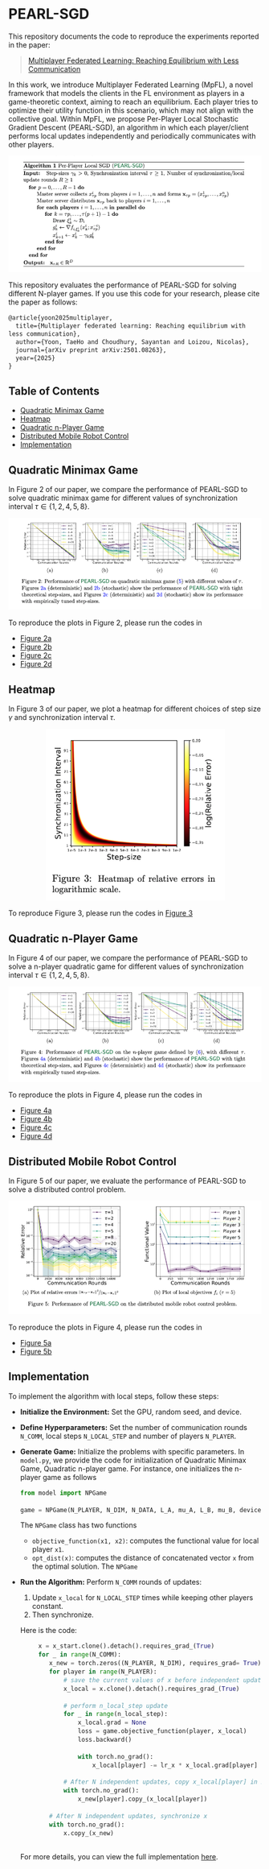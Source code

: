 # PEARL-SGD

This repository documents the code to reproduce the experiments reported in the paper:
> [Multiplayer Federated Learning: Reaching Equilibrium with Less Communication](https://arxiv.org/pdf/2501.08263?)

In this work, we introduce Multiplayer Federated Learning (MpFL), a novel framework that models the clients in the FL environment as players in a game-theoretic context, aiming to reach an equilibrium. Each player tries to optimize their utility function in this scenario, which may not align with the collective goal. Within MpFL, we propose Per-Player Local Stochastic Gradient Descent (PEARL-SGD), an algorithm in which each player/client performs local updates independently and periodically communicates with other players.

<p align="center">
  <img src="images/algorithm.png" alt="Algorithm">
</p>

This repository evaluates the performance of PEARL-SGD for solving different N-player games. If you use this code for your research, please cite the paper as follows:

```
@article{yoon2025multiplayer,
  title={Multiplayer federated learning: Reaching equilibrium with less communication},
  author={Yoon, TaeHo and Choudhury, Sayantan and Loizou, Nicolas},
  journal={arXiv preprint arXiv:2501.08263},
  year={2025}
}
```

## Table of Contents

<!--ts-->
   * [Quadratic Minimax Game](#quadratic-minimax-game)
   * [Heatmap](#heatmap)
   * [Quadratic n-Player Game](#quadratic-n-player-game)
   * [Distributed Mobile Robot Control](#distributed-mobile-robot-control)
   * [Implementation](#implementation)
<!--te-->


## Quadratic Minimax Game
In Figure 2 of our paper, we compare the performance of PEARL-SGD to solve quadratic minimax game for different values of synchronization interval $\tau \in \{ 1, 2, 4, 5, 8 \}$. 

<p align="center">
  <img src="images/fig2.png" alt="Quadratic Minimax Game">
</p>

To reproduce the plots in Figure 2, please run the codes in 
  - [Figure 2a](codes/QGv21.ipynb)
  - [Figure 2b](codes/QGv19.ipynb)
  - [Figure 2c](codes/QGv17.ipynb)
  - [Figure 2d](codes/QGv16.ipynb)

## Heatmap
In Figure 3 of our paper, we plot a heatmap for different choices of step size $\gamma$ and synchronization interval $\tau$. 

<p align="center">
  <img src="images/heatmap.png" alt="Heatmap">
</p>

To reproduce Figure 3, please run the codes in [Figure 3](codes/QGdetv1.ipynb)
  
## Quadratic n-Player Game
In Figure 4 of our paper, we compare the performance of PEARL-SGD to solve a n-player quadratic game for different values of synchronization interval $\tau \in \{ 1, 2, 4, 5, 8 \}$. 

<p align="center">
  <img src="images/fig4.png" alt="Quadratic n-Player Game">
</p>

To reproduce the plots in Figure 4, please run the codes in 
  - [Figure 4a](codes/NPv8.ipynb)
  - [Figure 4b](codes/NPv3.ipynb)
  - [Figure 4c](codes/NPv10.ipynb)
  - [Figure 4d](codes/NPv6.ipynb)

## Distributed Mobile Robot Control
In Figure 5 of our paper, we evaluate the performance of PEARL-SGD to solve a distributed control problem.

<p align="center">
  <img src="images/fig5.png" alt="Distributed Control Game">
</p>

To reproduce the plots in Figure 4, please run the codes in 
  - [Figure 5a](codes/RGv4.py)
  - [Figure 5b](codes/RGv5.py)

## Implementation
To implement the algorithm with local steps, follow these steps:
  - **Initialize the Environment:** Set the GPU, random seed, and device.
  - **Define Hyperparameters:** Set the number of communication rounds `N_COMM`, local steps `N_LOCAL_STEP` and number of players `N_PLAYER`.
  - **Generate Game:** Initialize the problems with specific parameters. In `model.py`, we provide the code for initialization of Quadratic Minimax Game, Quadratic n-player game. For instance, one initializes the n-player game as follows
    ```python
    from model import NPGame
    
    game = NPGame(N_PLAYER, N_DIM, N_DATA, L_A, mu_A, L_B, mu_B, device=device)
    ```
    The `NPGame` class has two functions
      - `objective_function(x1, x2)`: computes the functional value for local player `x1`.
      - `opt_dist(x)`: computes the distance of concatenated vector `x` from the optimal solution. 
    The `NPGame`
  - **Run the Algorithm:** Perform `N_COMM` rounds of updates:
      1. Update `x_local` for `N_LOCAL_STEP` times while keeping other players constant.
      2. Then synchronize.
    
    Here is the code:

    ```python
         x = x_start.clone().detach().requires_grad_(True)
         for _ in range(N_COMM):
            x_new = torch.zeros((N_PLAYER, N_DIM), requires_grad= True).to(device=device)
            for player in range(N_PLAYER):
                # save the current values of x before independent updates
                x_local = x.clone().detach().requires_grad_(True)
                 
                # perform n_local_step update
                for _ in range(n_local_step):
                    x_local.grad = None
                    loss = game.objective_function(player, x_local)
                    loss.backward()
                    
                    with torch.no_grad():
                        x_local[player] -= lr_x * x_local.grad[player]  # Update x_local[player]
                
                # After N independent updates, copy x_local[player] in x_new[player]
                with torch.no_grad():
                    x_new[player].copy_(x_local[player])
            
            # After N independent updates, synchronize x
            with torch.no_grad():
                x.copy_(x_new)
           
    ```

    For more details, you can view the full implementation [here](codes/NPv6.py).
 






